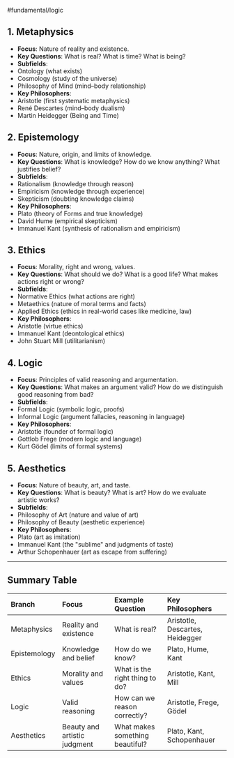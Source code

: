 #fundamental/logic 

## 1. Metaphysics

- **Focus**: Nature of reality and existence.  
- **Key Questions**: What is real? What is time? What is being?  
- **Subfields**:  
- Ontology (what exists)  
- Cosmology (study of the universe)  
- Philosophy of Mind (mind–body relationship)  
- **Key Philosophers**:  
- Aristotle (first systematic metaphysics)  
- René Descartes (mind–body dualism)  
- Martin Heidegger (Being and Time)    

## 2. Epistemology

- **Focus**: Nature, origin, and limits of knowledge.  
- **Key Questions**: What is knowledge? How do we know anything? What justifies belief?  
- **Subfields**:  
- Rationalism (knowledge through reason)  
- Empiricism (knowledge through experience)  
- Skepticism (doubting knowledge claims)  
- **Key Philosophers**:  
- Plato (theory of Forms and true knowledge)  
- David Hume (empirical skepticism)  
- Immanuel Kant (synthesis of rationalism and empiricism)  
  

## 3. Ethics

- **Focus**: Morality, right and wrong, values.  
- **Key Questions**: What should we do? What is a good life? What makes actions right or wrong?  
- **Subfields**:  
- Normative Ethics (what actions are right)  
- Metaethics (nature of moral terms and facts)  
- Applied Ethics (ethics in real-world cases like medicine, law)  
- **Key Philosophers**:  
- Aristotle (virtue ethics)  
- Immanuel Kant (deontological ethics)  
- John Stuart Mill (utilitarianism)  

## 4. Logic

- **Focus**: Principles of valid reasoning and argumentation.  
- **Key Questions**: What makes an argument valid? How do we distinguish good reasoning from bad?  
- **Subfields**:  
- Formal Logic (symbolic logic, proofs)  
- Informal Logic (argument fallacies, reasoning in language)  
- **Key Philosophers**:  
- Aristotle (founder of formal logic)  
- Gottlob Frege (modern logic and language)  
- Kurt Gödel (limits of formal systems)  

## 5. Aesthetics

- **Focus**: Nature of beauty, art, and taste.  
- **Key Questions**: What is beauty? What is art? How do we evaluate artistic works?  
- **Subfields**:  
- Philosophy of Art (nature and value of art)  
- Philosophy of Beauty (aesthetic experience)  
- **Key Philosophers**:  
- Plato (art as imitation)  
- Immanuel Kant (the "sublime" and judgments of taste)  
- Arthur Schopenhauer (art as escape from suffering)  
  
---  

## Summary Table

  
| Branch       | Focus                        | Example Question                | Key Philosophers                |
| :----------- | :--------------------------- | :------------------------------ | :------------------------------ |
| Metaphysics  | Reality and existence        | What is real?                   | Aristotle, Descartes, Heidegger |
| Epistemology | Knowledge and belief         | How do we know?                 | Plato, Hume, Kant               |
| Ethics       | Morality and values          | What is the right thing to do?  | Aristotle, Kant, Mill           |
| Logic        | Valid reasoning              | How can we reason correctly?    | Aristotle, Frege, Gödel         |
| Aesthetics   | Beauty and artistic judgment | What makes something beautiful? | Plato, Kant, Schopenhauer       |